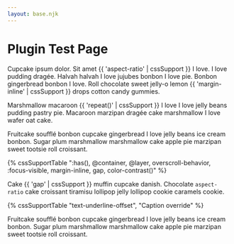 ```yaml
---
layout: base.njk
---
```


# Plugin Test Page

Cupcake ipsum dolor. Sit amet {{ 'aspect-ratio' | cssSupport }} I love. I love pudding dragée. Halvah halvah I love jujubes bonbon I love pie. Bonbon gingerbread bonbon I love. Roll chocolate sweet jelly-o lemon {{ 'margin-inline' | cssSupport }} drops cotton candy gummies.

Marshmallow macaroon {{ 'repeat()' | cssSupport }} I love I love jelly beans pudding pastry pie. Macaroon marzipan dragée cake marshmallow I love wafer oat cake.

Fruitcake soufflé bonbon cupcake gingerbread I love jelly beans ice cream bonbon. Sugar plum marshmallow marshmallow cake apple pie marzipan sweet tootsie roll croissant.

{% cssSupportTable ":has(), @container, @layer, overscroll-behavior, :focus-visible, margin-inline, gap, color-contrast()" %}

Cake {{ 'gap' | cssSupport }} muffin cupcake danish. Chocolate `aspect-ratio` cake croissant tiramisu lollipop jelly lollipop cookie caramels cookie.

{% cssSupportTable "text-underline-offset", "Caption override" %}

Fruitcake soufflé bonbon cupcake gingerbread I love jelly beans ice cream bonbon. Sugar plum marshmallow marshmallow cake apple pie marzipan sweet tootsie roll croissant.
